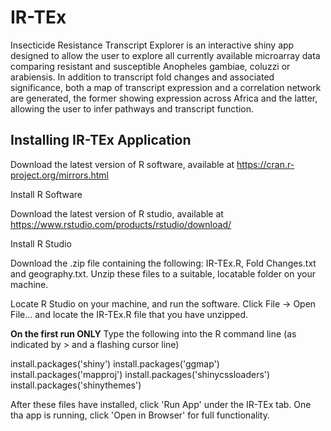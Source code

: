# IR-TEx

Insecticide Resistance Transcript Explorer is an interactive shiny app designed to allow the user to explore all currently available microarray data comparing resistant and susceptible Anopheles gambiae, coluzzi or arabiensis. In addition to transcript fold changes and associated significance, both a map of transcript expression and a correlation network are generated, the former showing expression across Africa and the latter, allowing the user to infer pathways and transcript function.

## Installing IR-TEx Application

Download the latest version of R software, available at https://cran.r-project.org/mirrors.html

Install R Software

Download the latest version of R studio, available at https://www.rstudio.com/products/rstudio/download/

Install R Studio

Download the .zip file containing the following: IR-TEx.R, Fold Changes.txt and geography.txt. Unzip these files to a suitable, locatable folder on your machine.

Locate R Studio on your machine, and run the software. Click File -> Open File... and locate the IR-TEx.R file that you have unzipped.

**On the first run ONLY** 
Type the following into the R command line (as indicated by > and a flashing cursor line)

install.packages('shiny')
install.packages('ggmap')
install.packages('mapproj')
install.packages('shinycssloaders')
install.packages('shinythemes')

After these files have installed, click 'Run App' under the IR-TEx tab. One tha app is running, click 'Open in Browser' for full functionality.
